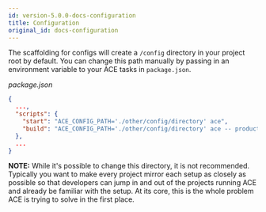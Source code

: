 ```yaml
---
id: version-5.0.0-docs-configuration
title: Configuration
original_id: docs-configuration
---
```


The scaffolding for configs will create a `/config` directory in your project root by default. You can change this path manually by passing in an environment variable to your ACE tasks in `package.json`.

*package.json*
```json
{
  ...,
  "scripts": {
    "start": "ACE_CONFIG_PATH='./other/config/directory' ace",
    "build": "ACE_CONFIG_PATH='./other/config/directory' ace -- production"
  },
  ...
}
```

**NOTE:** While it's possible to change this directory, it is not recommended. Typically you want to make every project mirror each setup as closely as possible so that developers can jump in and out of the projects running ACE and already be familiar with the setup. At its core, this is the whole problem ACE is trying to solve in the first place.
